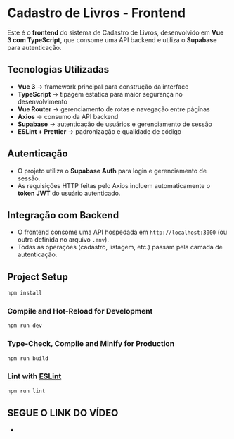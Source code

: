 # Cadastro de Livros - Frontend  

Este é o **frontend** do sistema de Cadastro de Livros, desenvolvido em **Vue 3 com TypeScript**, que consome uma API backend e utiliza o **Supabase** para autenticação.  

## Tecnologias Utilizadas  

- **Vue 3** → framework principal para construção da interface  
- **TypeScript** → tipagem estática para maior segurança no desenvolvimento  
- **Vue Router** → gerenciamento de rotas e navegação entre páginas  
- **Axios** → consumo da API backend  
- **Supabase** → autenticação de usuários e gerenciamento de sessão  
- **ESLint + Prettier** → padronização e qualidade de código  

## Autenticação  

- O projeto utiliza o **Supabase Auth** para login e gerenciamento de sessão.  
- As requisições HTTP feitas pelo Axios incluem automaticamente o **token JWT** do usuário autenticado.  

## Integração com Backend  

- O frontend consome uma API hospedada em `http://localhost:3000` (ou outra definida no arquivo `.env`).  
- Todas as operações (cadastro, listagem, etc.) passam pela camada de autenticação.  


## Project Setup

```sh
npm install
```

### Compile and Hot-Reload for Development

```sh
npm run dev
```

### Type-Check, Compile and Minify for Production

```sh
npm run build
```



### Lint with [ESLint](https://eslint.org/)

```sh
npm run lint
```

## SEGUE O LINK DO VÍDEO
-
